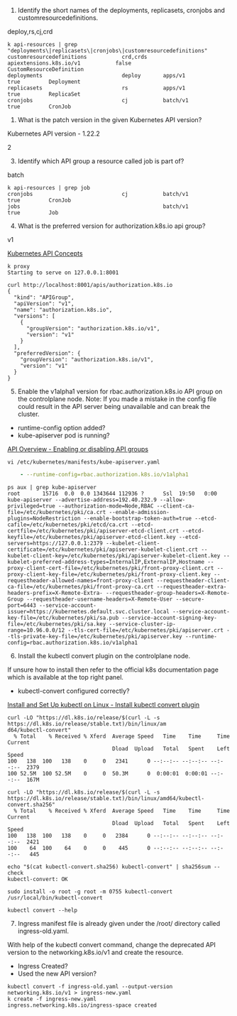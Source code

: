 1. Identify the short names of the deployments, replicasets, cronjobs and customresourcedefinitions.

deploy,rs,cj,crd

```shell
k api-resources | grep "deployments\|replicasets\|cronjobs\|customresourcedefinitions"
customresourcedefinitions           crd,crds     apiextensions.k8s.io/v1           false        CustomResourceDefinition
deployments                         deploy       apps/v1                           true         Deployment
replicasets                         rs           apps/v1                           true         ReplicaSet
cronjobs                            cj           batch/v1                          true         CronJob
```

1. What is the patch version in the given Kubernetes API version?

Kubernetes API version - 1.22.2

2

3. Identify which API group a resource called job is part of?

batch

```shell
k api-resources | grep job
cronjobs                            cj           batch/v1                          true         CronJob
jobs                                             batch/v1                          true         Job
```

4. What is the preferred version for authorization.k8s.io api group?

v1

[Kubernetes API Concepts](https://kubernetes.io/docs/reference/using-api/api-concepts/)

```shell
k proxy
Starting to serve on 127.0.0.1:8001
```

```shell
curl http://localhost:8001/apis/authorization.k8s.io
{
  "kind": "APIGroup",
  "apiVersion": "v1",
  "name": "authorization.k8s.io",
  "versions": [
    {
      "groupVersion": "authorization.k8s.io/v1",
      "version": "v1"
    }
  ],
  "preferredVersion": {
    "groupVersion": "authorization.k8s.io/v1",
    "version": "v1"
  }
}
```

5. Enable the v1alpha1 version for rbac.authorization.k8s.io API group on the controlplane node.
Note: If you made a mistake in the config file could result in the API server being unavailable and can break the cluster.

- runtime-config option added?
- kube-apiserver pod is running?

[API Overview - Enabling or disabling API groups](https://kubernetes.io/docs/reference/using-api/#enabling-or-disabling)

```shell
vi /etc/kubernetes/manifests/kube-apiserver.yaml
```

```yaml
    - --runtime-config=rbac.authorization.k8s.io/v1alpha1
```

```shell
ps aux | grep kube-apiserver
root       15716  0.0  0.0 1343644 112936 ?      Ssl  19:50   0:00 kube-apiserver --advertise-address=192.40.232.9 --allow-privileged=true --authorization-mode=Node,RBAC --client-ca-file=/etc/kubernetes/pki/ca.crt --enable-admission-plugins=NodeRestriction --enable-bootstrap-token-auth=true --etcd-cafile=/etc/kubernetes/pki/etcd/ca.crt --etcd-certfile=/etc/kubernetes/pki/apiserver-etcd-client.crt --etcd-keyfile=/etc/kubernetes/pki/apiserver-etcd-client.key --etcd-servers=https://127.0.0.1:2379 --kubelet-client-certificate=/etc/kubernetes/pki/apiserver-kubelet-client.crt --kubelet-client-key=/etc/kubernetes/pki/apiserver-kubelet-client.key --kubelet-preferred-address-types=InternalIP,ExternalIP,Hostname --proxy-client-cert-file=/etc/kubernetes/pki/front-proxy-client.crt --proxy-client-key-file=/etc/kubernetes/pki/front-proxy-client.key --requestheader-allowed-names=front-proxy-client --requestheader-client-ca-file=/etc/kubernetes/pki/front-proxy-ca.crt --requestheader-extra-headers-prefix=X-Remote-Extra- --requestheader-group-headers=X-Remote-Group --requestheader-username-headers=X-Remote-User --secure-port=6443 --service-account-issuer=https://kubernetes.default.svc.cluster.local --service-account-key-file=/etc/kubernetes/pki/sa.pub --service-account-signing-key-file=/etc/kubernetes/pki/sa.key --service-cluster-ip-range=10.96.0.0/12 --tls-cert-file=/etc/kubernetes/pki/apiserver.crt --tls-private-key-file=/etc/kubernetes/pki/apiserver.key --runtime-config=rbac.authorization.k8s.io/v1alpha1
```

6. Install the kubectl convert plugin on the controlplane node.

If unsure how to install then refer to the official k8s documentation page which is available at the top right panel.
- kubectl-convert configured correctly?

[Install and Set Up kubectl on Linux - Install kubectl convert plugin](https://kubernetes.io/docs/tasks/tools/install-kubectl-linux/#install-kubectl-convert-plugin)

```shell
curl -LO "https://dl.k8s.io/release/$(curl -L -s https://dl.k8s.io/release/stable.txt)/bin/linux/am
d64/kubectl-convert"
  % Total    % Received % Xferd  Average Speed   Time    Time     Time  Current
                                 Dload  Upload   Total   Spent    Left  Speed
100   138  100   138    0     0   2341      0 --:--:-- --:--:-- --:--:--  2379
100 52.5M  100 52.5M    0     0  50.3M      0  0:00:01  0:00:01 --:--:--  167M

curl -LO "https://dl.k8s.io/release/$(curl -L -s https://dl.k8s.io/release/stable.txt)/bin/linux/amd64/kubectl-convert.sha256"
  % Total    % Received % Xferd  Average Speed   Time    Time     Time  Current
                                 Dload  Upload   Total   Spent    Left  Speed
100   138  100   138    0     0   2384      0 --:--:-- --:--:-- --:--:--  2421
100    64  100    64    0     0    445      0 --:--:-- --:--:-- --:--:--   445

echo "$(cat kubectl-convert.sha256) kubectl-convert" | sha256sum --check
kubectl-convert: OK

sudo install -o root -g root -m 0755 kubectl-convert /usr/local/bin/kubectl-convert

kubectl convert --help
```

7. Ingress manifest file is already given under the /root/ directory called ingress-old.yaml.

With help of the kubectl convert command, change the deprecated API version to the networking.k8s.io/v1 and create the resource.

- Ingress Created?
- Used the new API version?

```shell
kubectl convert -f ingress-old.yaml --output-version networking.k8s.io/v1 > ingress-new.yaml
k create -f ingress-new.yaml 
ingress.networking.k8s.io/ingress-space created
```